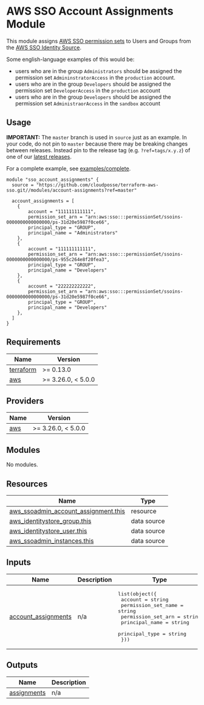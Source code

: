 # AWS SSO Account Assignments Module

This module assigns [AWS SSO permission sets](https://docs.aws.amazon.com/singlesignon/latest/userguide/permissionsetsconcept.html) to Users and Groups from the [AWS SSO Identity Source](https://docs.aws.amazon.com/singlesignon/latest/userguide/manage-your-identity-source.html).

Some english-language examples of this would be:

- users who are in the group `Administrators` should be assigned the permission set `AdmininstratorAccess` in the `production` account.
- users who are in the group `Developers` should be assigned the permission set `DeveloperAccess` in the `production` account
- users who are in the group `Developers` should be assigned the permission set `AdministraorAccess` in the `sandbox` account

## Usage

**IMPORTANT:** The `master` branch is used in `source` just as an example. In your code, do not pin to `master` because there may be breaking changes between releases.
Instead pin to the release tag (e.g. `?ref=tags/x.y.z`) of one of our [latest releases](https://github.com/cloudposse/terraform-aws-sso/releases).

For a complete example, see [examples/complete](/examples/complete).

```hcl
module "sso_account_assignments" {
  source = "https://github.com/cloudposse/terraform-aws-sso.git//modules/account-assignments?ref=master"

  account_assignments = [
    {
        account = "111111111111",
        permission_set_arn = "arn:aws:sso:::permissionSet/ssoins-0000000000000000/ps-31d20e5987f0ce66",
        principal_type = "GROUP",
        principal_name = "Administrators"
    },
    {
        account = "111111111111",
        permission_set_arn = "arn:aws:sso:::permissionSet/ssoins-0000000000000000/ps-955c264e8f20fea3",
        principal_type = "GROUP",
        principal_name = "Developers"
    },
    {
        account = "222222222222",
        permission_set_arn = "arn:aws:sso:::permissionSet/ssoins-0000000000000000/ps-31d20e5987f0ce66",
        principal_type = "GROUP",
        principal_name = "Developers"
    },
  ]
}

```
<!-- BEGINNING OF PRE-COMMIT-TERRAFORM DOCS HOOK -->
## Requirements

| Name | Version |
|------|---------|
| <a name="requirement_terraform"></a> [terraform](#requirement\_terraform) | >= 0.13.0 |
| <a name="requirement_aws"></a> [aws](#requirement\_aws) | >= 3.26.0, < 5.0.0 |

## Providers

| Name | Version |
|------|---------|
| <a name="provider_aws"></a> [aws](#provider\_aws) | >= 3.26.0, < 5.0.0 |

## Modules

No modules.

## Resources

| Name | Type |
|------|------|
| [aws_ssoadmin_account_assignment.this](https://registry.terraform.io/providers/hashicorp/aws/latest/docs/resources/ssoadmin_account_assignment) | resource |
| [aws_identitystore_group.this](https://registry.terraform.io/providers/hashicorp/aws/latest/docs/data-sources/identitystore_group) | data source |
| [aws_identitystore_user.this](https://registry.terraform.io/providers/hashicorp/aws/latest/docs/data-sources/identitystore_user) | data source |
| [aws_ssoadmin_instances.this](https://registry.terraform.io/providers/hashicorp/aws/latest/docs/data-sources/ssoadmin_instances) | data source |

## Inputs

| Name | Description | Type | Default | Required |
|------|-------------|------|---------|:--------:|
| <a name="input_account_assignments"></a> [account\_assignments](#input\_account\_assignments) | n/a | <pre>list(object({<br>    account             = string<br>    permission_set_name = string<br>    permission_set_arn  = string<br>    principal_name      = string<br>    principal_type      = string<br>  }))</pre> | n/a | yes |

## Outputs

| Name | Description |
|------|-------------|
| <a name="output_assignments"></a> [assignments](#output\_assignments) | n/a |
<!-- END OF PRE-COMMIT-TERRAFORM DOCS HOOK -->
